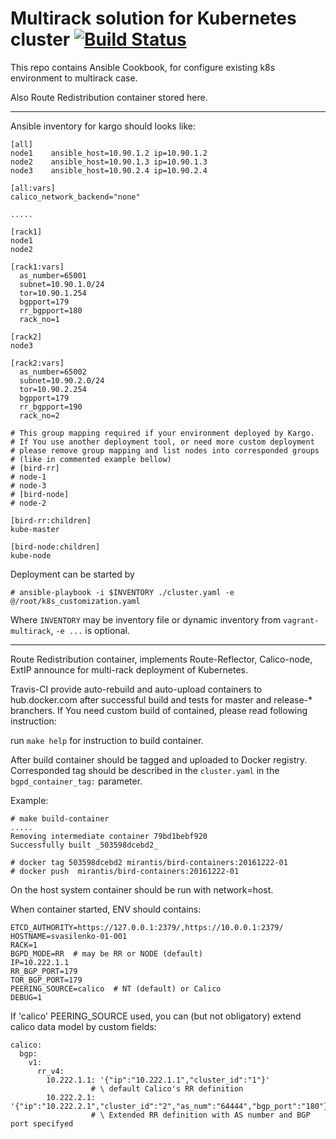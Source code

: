 # Multirack solution for Kubernetes cluster [![Build Status](https://travis-ci.org/Mirantis/bird-containers.svg?branch=master)](https://travis-ci.org/Mirantis/bird-containers)

This repo contains Ansible Cookbook, for configure existing 
k8s environment to multirack case.

Also Route Redistribution container stored here.

---
Ansible inventory for kargo should looks like:

```
[all]
node1    ansible_host=10.90.1.2 ip=10.90.1.2
node2    ansible_host=10.90.1.3 ip=10.90.1.3
node3    ansible_host=10.90.2.4 ip=10.90.2.4

[all:vars]
calico_network_backend="none"

.....

[rack1]
node1
node2

[rack1:vars]
  as_number=65001
  subnet=10.90.1.0/24
  tor=10.90.1.254
  bgpport=179
  rr_bgpport=180
  rack_no=1

[rack2]
node3

[rack2:vars]
  as_number=65002
  subnet=10.90.2.0/24
  tor=10.90.2.254
  bgpport=179
  rr_bgpport=190
  rack_no=2

# This group mapping required if your environment deployed by Kargo.
# If You use another deployment tool, or need more custom deployment
# please remove group mapping and list nodes into corresponded groups
# (like in commented example bellow)
# [bird-rr]
# node-1
# node-3
# [bird-node]
# node-2

[bird-rr:children]
kube-master

[bird-node:children]
kube-node
```

Deployment can be started by
```
# ansible-playbook -i $INVENTORY ./cluster.yaml -e @/root/k8s_customization.yaml
```
Where `INVENTORY` may be inventory file or dynamic inventory from `vagrant-multirack`, `-e ...` is optional.

---
Route Redistribution container, implements Route-Reflector, Calico-node, ExtIP announce for multi-rack deployment of Kubernetes.

Travis-CI provide auto-rebuild and auto-upload containers to hub.docker.com after successful build and tests for master and release-* branchers. If You need custom build of contained, please read following instruction:

run `make help` for instruction to build container. 

After build container should be tagged and uploaded to Docker registry. Corresponded tag should be described in the `cluster.yaml` in the `bgpd_container_tag:` parameter.

Example:
```
# make build-container
.....
Removing intermediate container 79bd1bebf920
Successfully built _503598dcebd2_

# docker tag 503598dcebd2 mirantis/bird-containers:20161222-01
# docker push  mirantis/bird-containers:20161222-01

```

On the host system container should be run with network=host.

When container started, ENV should contains:
```
ETCD_AUTHORITY=https://127.0.0.1:2379/,https://10.0.0.1:2379/
HOSTNAME=svasilenko-01-001
RACK=1
BGPD_MODE=RR  # may be RR or NODE (default)
IP=10.222.1.1
RR_BGP_PORT=179
TOR_BGP_PORT=179
PEERING_SOURCE=calico  # NT (default) or Calico
DEBUG=1
```

If 'calico' PEERING_SOURCE used, you can (but not obligatory) extend calico data model by custom fields:
```
calico:
  bgp:
    v1:
      rr_v4:
        10.222.1.1: '{"ip":"10.222.1.1","cluster_id":"1"}'
                  # \ default Calico's RR definition
        10.222.2.1: '{"ip":"10.222.2.1","cluster_id":"2","as_num":"64444","bgp_port":"180"}'
                  # \ Extended RR definition with AS number and BGP port specifyed
```